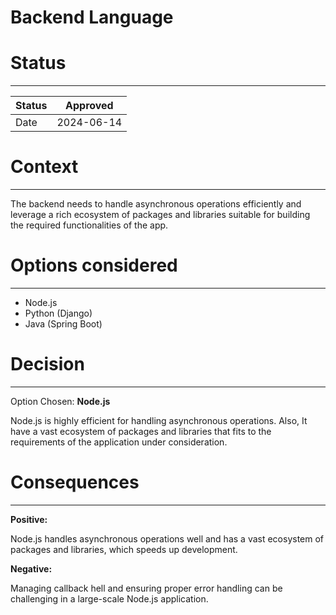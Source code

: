 # Backend Language

# Status

---

| Status | Approved   |
| ------ | ---------- |
| Date   | 2024-06-14 |

# Context

---

The backend needs to handle asynchronous operations efficiently and leverage a rich ecosystem of packages and libraries suitable for building the required functionalities of the app.

# Options considered

---

-   Node.js
-   Python (Django)
-   Java (Spring Boot)

# Decision

---

Option Chosen: **Node.js**

Node.js is highly efficient for handling asynchronous operations. Also, It have a vast ecosystem of packages and libraries that fits to the requirements of the application under consideration.

# Consequences

---

**Positive:**

Node.js handles asynchronous operations well and has a vast ecosystem of packages and libraries, which speeds up development.

**Negative:**

Managing callback hell and ensuring proper error handling can be challenging in a large-scale Node.js application.
